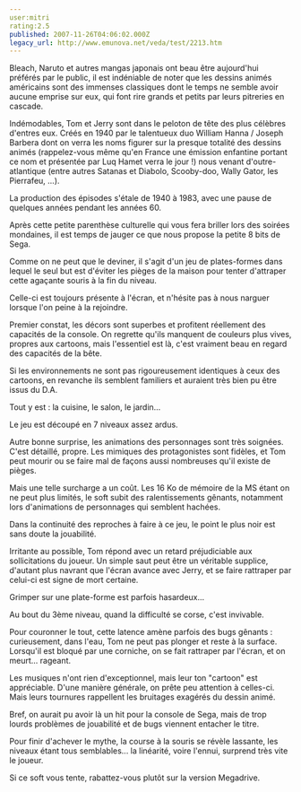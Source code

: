 ```yaml
---
user:mitri
rating:2.5
published: 2007-11-26T04:06:02.000Z
legacy_url: http://www.emunova.net/veda/test/2213.htm
---
```

Bleach, Naruto et autres mangas japonais ont beau être aujourd'hui préférés par le public, il est indéniable de noter que les dessins animés américains sont des immenses classiques dont le temps ne semble avoir aucune emprise sur eux, qui font rire grands et petits par leurs pitreries en cascade.  

  

Indémodables, Tom et Jerry sont dans le peloton de tête des plus célèbres d'entres eux. Créés en 1940 par le talentueux duo William Hanna / Joseph Barbera dont on verra les noms figurer sur la presque totalité des dessins animés (rappelez-vous même qu'en France une émission enfantine portant ce nom et présentée par Luq Hamet verra le jour !) nous venant d'outre-atlantique (entre autres Satanas et Diabolo, Scooby-doo, Wally Gator, les Pierrafeu, ...).  

La production des épisodes s'étale de 1940 à 1983, avec une pause de quelques années pendant les années 60\.  

  

Après cette petite parenthèse culturelle qui vous fera briller lors des soirées mondaines, il est temps de jauger ce que nous propose la petite 8 bits de Sega.  

  

Comme on ne peut que le deviner, il s'agit d'un jeu de plates-formes dans lequel le seul but est d'éviter les pièges de la maison pour tenter d'attraper cette agaçante souris à la fin du niveau.  

Celle-ci est toujours présente à l'écran, et n'hésite pas à nous narguer lorsque l'on peine à la rejoindre.  

  

Premier constat, les décors sont superbes et profitent réellement des capacités de la console. On regrette qu'ils manquent de couleurs plus vives, propres aux cartoons, mais l'essentiel est là, c'est vraiment beau en regard des capacités de la bête.  

  

Si les environnements ne sont pas rigoureusement identiques à ceux des cartoons, en revanche ils semblent familiers et auraient très bien pu être issus du D.A.  

Tout y est : la cuisine, le salon, le jardin...  

  

Le jeu est découpé en 7 niveaux assez ardus.  

  

Autre bonne surprise, les animations des personnages sont très soignées. C'est détaillé, propre. Les mimiques des protagonistes sont fidèles, et Tom peut mourir ou se faire mal de façons aussi nombreuses qu'il existe de pièges.  

  

Mais une telle surcharge a un coût. Les 16 Ko de mémoire de la MS étant on ne peut plus limités, le soft subit des ralentissements gênants, notamment lors d'animations de personnages qui semblent hachées.  

  

Dans la continuité des reproches à faire à ce jeu, le point le plus noir est sans doute la jouabilité.  

Irritante au possible, Tom répond avec un retard préjudiciable aux sollicitations du joueur. Un simple saut peut être un véritable supplice, d'autant plus navrant que l'écran avance avec Jerry, et se faire rattraper par celui-ci est signe de mort certaine.  

Grimper sur une plate-forme est parfois hasardeux...  

Au bout du 3ème niveau, quand la difficulté se corse, c'est invivable.  

  

Pour couronner le tout, cette latence amène parfois des bugs gênants : curieusement, dans l'eau, Tom ne peut pas plonger et reste à la surface. Lorsqu'il est bloqué par une corniche, on se fait rattraper par l'écran, et on meurt... rageant.  

  

Les musiques n'ont rien d'exceptionnel, mais leur ton "cartoon" est appréciable. D'une manière générale, on prête peu attention à celles-ci. Mais leurs tournures rappellent les bruitages exagérés du dessin animé.  

  

Bref, on aurait pu avoir là un hit pour la console de Sega, mais de trop lourds problèmes de jouabilité et de bugs viennent entacher le titre.  

  

Pour finir d'achever le mythe, la course à la souris se révèle lassante, les niveaux étant tous semblables... la linéarité, voire l'ennui, surprend très vite le joueur.  

  

Si ce soft vous tente, rabattez-vous plutôt sur la version Megadrive.